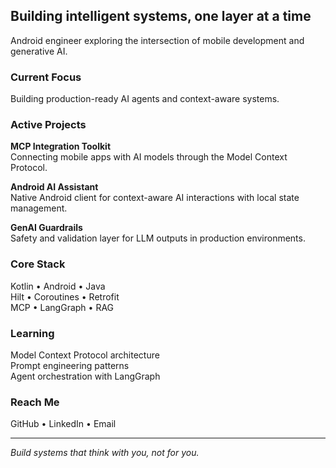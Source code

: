 ## Building intelligent systems, one layer at a time

Android engineer exploring the intersection of mobile development and generative AI.


### Current Focus

Building production-ready AI agents and context-aware systems.


### Active Projects

**MCP Integration Toolkit**  
Connecting mobile apps with AI models through the Model Context Protocol.

**Android AI Assistant**  
Native Android client for context-aware AI interactions with local state management.

**GenAI Guardrails**  
Safety and validation layer for LLM outputs in production environments.


### Core Stack

Kotlin • Android • Java  
Hilt • Coroutines • Retrofit  
MCP • LangGraph • RAG


### Learning

Model Context Protocol architecture  
Prompt engineering patterns  
Agent orchestration with LangGraph


### Reach Me

GitHub • LinkedIn • Email


---

*Build systems that think with you, not for you.*
